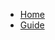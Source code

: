 <!-- wxw-docement/_sidebar.md 侧边栏-->

* [Home](/)
* [Guide](guide.md "The greatest guide in the world")

